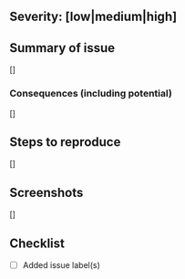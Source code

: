 ## Severity: [low|medium|high]
<!-- Low: Does not need to be worked on with any urgency. Issue refers to a nice-to-have change. e.g. extra documentation/minor refactor/nice-to-have new feature -->
<!-- Medium: Does not need to be worked on immediately, but should be actioned in the near future. e.g. desired new feature/bug affecting very few cases (primarily non-breaking) -->
<!-- High: Immediate action required. e.g. major security vulnerability/major bug affecting many use cases (breaking) -->
## Summary of issue
[]

### Consequences (including potential)
[]

## Steps to reproduce
[]

## Screenshots
[]

## Checklist
* [ ] Added issue label(s)
